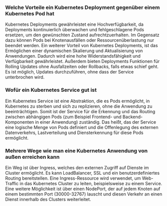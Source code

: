 ### Welche Vorteile ein Kubernetes Deployment gegenüber einem Kubernetes Pod hat

Kubernetes Deployments gewährleistet eine Hochverfügbarkeit, da Deployments kontinuierlich überwachen und fehlgeschlagene Pods ersetzen, um den gewünschten Zustand aufrechtzuerhalten. Im Gegensatz dazu können Pods bei Knotenausfällen oder Ressourcenüberlastung nur beendet werden. Ein weiterer Vorteil von Kubernetes Deployments, ist das Ermöglichen einer dynamischen Skalierung und Aktualisierung von Anwendungen. Dadurch wird eine hohe Widerstandsfähigkeit und Verfügbarkeit gewährleistet. Außerdem bieten Deployments Funktionen für Rolling Updates ohne Ausfallzeiten oder Rollbacks, falls etwas schief geht. Es ist möglich, Updates durchzuführen, ohne dass der Service unterbrochen wird.

### Wofür ein Kubernetes Service gut ist

Ein Kubernetes Service ist eine Abstraktion, die es Pods ermöglicht, in Kubernetes zu sterben und sich zu replizieren, ohne die Anwendung zu beeinträchtigen. Somit ist der Service für die Erkennung und das Routing zwischen abhängigen Pods (zum Beispiel Frontend- und Backend-Komponenten in einer Anwendung) zuständig. Das heißt, das der Service eine logische Menge von Pods definiert und die Offenlegung des externen Datenverkehrs, Lastverteilung und Diensterkennung für diese Pods ermöglicht. 

### Mehrere Wege wie man eine Kubernetes Anwendung von außen erreichen kann

Ein Weg ist über Ingress, welches den externen Zugriff auf Dienste im Cluster ermöglicht. Es kann LoadBalancer, SSL und ein benutzerdefiniertes Routing bereitstellen. Eine Ingress-Ressource wird verwendet, um Web-Traffic in das Kubernetes Cluster zu leiten, beispielsweise zu einem Service. Eine weitere Möglichkeit ist über einen NodePort, der auf jedem Knoten auf einem bestimmten Port (30000-32767) lauscht und diesen Verkehr an einen Dienst innerhalb des Clusters weiterleitet. 